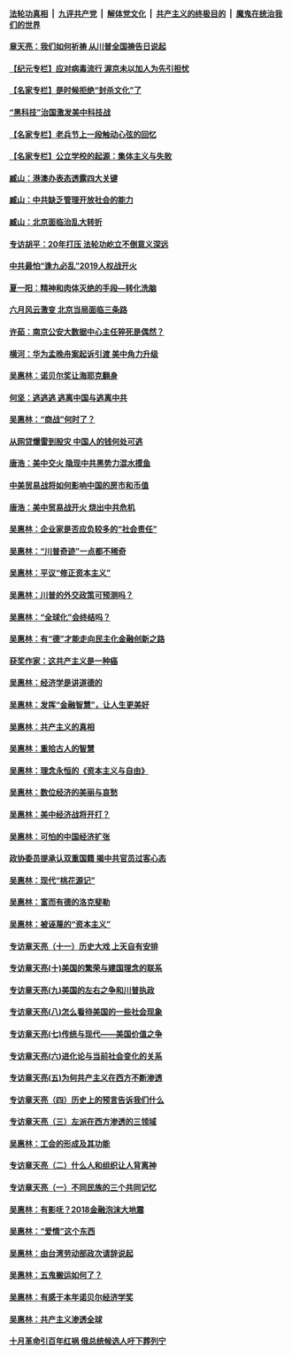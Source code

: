 ####  [法轮功真相](../../../../basic/blob/master/README.md?t=04200330) &nbsp;|&nbsp; [九评共产党](../../../../9ping.md/blob/master/README.md?t=04200330) &nbsp;|&nbsp; [解体党文化](../../../../jtdwh.md/blob/master/README.md?t=04200330)  &nbsp;|&nbsp; [共产主义的终极目的](../../../../gczydzjmd.md/blob/master/README.md?t=04200330) &nbsp;|&nbsp; [魔鬼在统治我们的世界](../../../../mgztzwmdsj.md/blob/master/README.md?t=04200330) 

#### [章天亮：我们如何祈祷 从川普全国祷告日说起](../pages/nsc423/n11944627.md?t=04200330) 

#### [【纪元专栏】应对病毒流行 渥京未以加人为先引担忧](../pages/nsc423/n11875714.md?t=04200330) 

#### [【名家专栏】是时候拒绝“封杀文化”了](../pages/nsc423/n11814093.md?t=04200330) 

#### [“黑科技”治国激发美中科技战](../pages/nsc423/n11638056.md?t=04200330) 

#### [【名家专栏】老兵节上一段触动心弦的回忆](../pages/nsc423/n11646016.md?t=04200330) 

#### [【名家专栏】公立学校的起源：集体主义与失败](../pages/nsc423/n11601833.md?t=04200330) 

#### [臧山：港澳办表态透露四大关键](../pages/nsc423/n11421628.md?t=04200330) 

#### [臧山：中共缺乏管理开放社会的能力](../pages/nsc423/n11407457.md?t=04200330) 

#### [臧山：北京面临治乱大转折](../pages/nsc423/n11406895.md?t=04200330) 

#### [专访胡平：20年打压 法轮功屹立不倒意义深远](../pages/nsc423/n11398800.md?t=04200330) 

#### [中共最怕“逢九必乱”2019人权战开火](../pages/nsc423/n11385248.md?t=04200330) 

#### [夏一阳：精神和肉体灭绝的手段—转化洗脑](../pages/nsc423/n11368250.md?t=04200330) 

#### [六月风云激变 北京当局面临三条路](../pages/nsc423/n11313668.md?t=04200330) 

#### [许茹：南京公安大数据中心主任猝死是偶然？](../pages/nsc423/n11064744.md?t=04200330) 

#### [横河：华为孟晚舟案起诉引渡 美中角力升级](../pages/nsc423/n11027230.md?t=04200330) 

#### [吴惠林：诺贝尔奖让海耶克翻身](../pages/nsc423/n10890049.md?t=04200330) 

#### [何坚：逃逃逃 逃离中国与逃离中共](../pages/nsc423/n10592891.md?t=04200330) 

#### [吴惠林：“商战”何时了？](../pages/nsc423/n10573558.md?t=04200330) 

#### [从网贷爆雷到股灾 中国人的钱何处可逃](../pages/nsc423/n10572800.md?t=04200330) 

#### [唐浩：美中交火 隐现中共黑势力混水摸鱼](../pages/nsc423/n10544040.md?t=04200330) 

#### [中美贸易战将如何影响中国的房市和币值](../pages/nsc423/n10543697.md?t=04200330) 

#### [唐浩：美中贸易战开火 烧出中共危机](../pages/nsc423/n10540126.md?t=04200330) 

#### [吴惠林：企业家是否应负较多的“社会责任”](../pages/nsc423/n10535022.md?t=04200330) 

#### [吴惠林：“川普奇迹”一点都不稀奇](../pages/nsc423/n10512808.md?t=04200330) 

#### [吴惠林：平议“修正资本主义”](../pages/nsc423/n10495724.md?t=04200330) 

#### [吴惠林：川普的外交政策可预测吗？](../pages/nsc423/n10462387.md?t=04200330) 

#### [吴惠林：“全球化”会终结吗？](../pages/nsc423/n10452838.md?t=04200330) 

#### [吴惠林：有“德”才能走向民主化金融创新之路](../pages/nsc423/n10432292.md?t=04200330) 

#### [获奖作家：这共产主义是一种癌](../pages/nsc423/n10431541.md?t=04200330) 

#### [吴惠林：经济学是讲道德的](../pages/nsc423/n10398014.md?t=04200330) 

#### [吴惠林：发挥“金融智慧”，让人生更美好](../pages/nsc423/n10375019.md?t=04200330) 

#### [吴惠林：共产主义的真相](../pages/nsc423/n10351394.md?t=04200330) 

#### [吴惠林：重拾古人的智慧](../pages/nsc423/n10337691.md?t=04200330) 

#### [吴惠林：理念永恒的《资本主义与自由》](../pages/nsc423/n10316274.md?t=04200330) 

#### [吴惠林：数位经济的美丽与哀愁](../pages/nsc423/n10292946.md?t=04200330) 

#### [吴惠林：美中经济战将开打？](../pages/nsc423/n10258825.md?t=04200330) 

#### [吴惠林：可怕的中国经济扩张](../pages/nsc423/n10219147.md?t=04200330) 

#### [政协委员提承认双重国籍 揭中共官员过客心态](../pages/nsc423/n10208809.md?t=04200330) 

#### [吴惠林：现代“桃花源记”](../pages/nsc423/n10185234.md?t=04200330) 

#### [吴惠林：富而有德的洛克斐勒](../pages/nsc423/n10142264.md?t=04200330) 

#### [吴惠林：被诬蔑的“资本主义”](../pages/nsc423/n10124816.md?t=04200330) 

#### [专访章天亮（十一）历史大戏 上天自有安排](../pages/nsc423/n10094905.md?t=04200330) 

#### [专访章天亮(十)美国的繁荣与建国理念的联系](../pages/nsc423/n10094899.md?t=04200330) 

#### [专访章天亮(九)美国的左右之争和川普执政](../pages/nsc423/n10094889.md?t=04200330) 

#### [专访章天亮(八)怎么看待美国的一些社会现象](../pages/nsc423/n10094857.md?t=04200330) 

#### [专访章天亮(七)传统与现代——美国价值之争](../pages/nsc423/n10093140.md?t=04200330) 

#### [专访章天亮(六)进化论与当前社会变化的关系](../pages/nsc423/n10092036.md?t=04200330) 

#### [专访章天亮(五)为何共产主义在西方不断渗透](../pages/nsc423/n10083620.md?t=04200330) 

#### [专访章天亮（四）历史上的预言告诉我们什么](../pages/nsc423/n10083606.md?t=04200330) 

#### [专访章天亮（三）左派在西方渗透的三领域](../pages/nsc423/n10081115.md?t=04200330) 

#### [吴惠林：工会的形成及其功能](../pages/nsc423/n10080633.md?t=04200330) 

#### [专访章天亮（二）什么人和组织让人背离神](../pages/nsc423/n10076637.md?t=04200330) 

#### [专访章天亮（一）不同民族的三个共同记忆](../pages/nsc423/n10074188.md?t=04200330) 

#### [吴惠林：有影呒？2018金融泡沫大地震](../pages/nsc423/n10040534.md?t=04200330) 

#### [吴惠林：“爱情”这个东西](../pages/nsc423/n10019423.md?t=04200330) 

#### [吴惠林：由台湾劳动部政次请辞说起](../pages/nsc423/n9979679.md?t=04200330) 

#### [吴惠林：五鬼搬运如何了？](../pages/nsc423/n9925338.md?t=04200330) 

#### [吴惠林：有感于本年诺贝尔经济学奖](../pages/nsc423/n9871883.md?t=04200330) 

#### [吴惠林：共产主义渗透全球](../pages/nsc423/n9812748.md?t=04200330) 

#### [十月革命引百年红祸 俄总统候选人吁下葬列宁](../pages/nsc423/n9810182.md?t=04200330) 


